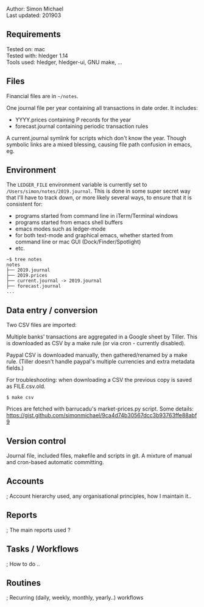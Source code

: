 Author:       Simon Michael  
Last updated: 201903  

## Requirements

Tested on:    mac  
Tested with:  hledger 1.14  
Tools used: 
hledger, 
hledger-ui,
GNU make,
...

## Files

Financial files are in `~/notes`.

One journal file per year containing all transactions in date order.
It includes:

- YYYY.prices containing P records for the year
- forecast.journal containing periodic transaction rules

A current.journal symlink for scripts which don't know the year.
Though symbolic links are a mixed blessing, causing file path confusion in emacs, eg.

## Environment

The `LEDGER_FILE` environment variable is currently set to `/Users/simon/notes/2019.journal`.
This is done in some super secret way that I'll have to track down, or more likely several ways,
to ensure that it is consistent for:

- programs started from command line in iTerm/Terminal windows
- programs started from emacs shell buffers
- emacs modes such as ledger-mode
- for both text-mode and graphical emacs, whether started from command line or mac GUI (Dock/Finder/Spotlight)
- etc.

```
~$ tree notes
notes
├── 2019.journal
├── 2019.prices
├── current.journal -> 2019.journal
├── forecast.journal
...
```

## Data entry / conversion

Two CSV files are imported:

Multiple banks' transactions are aggregated in a Google sheet by Tiller.
This is downloaded as CSV by a make rule (or via cron - currently disabled).

Paypal CSV is downloaded manually, then gathered/renamed by a make rule.
(Tiller doesn't handle paypal's multiple currencies and extra metadata fields.)

For troubleshooting: when downloading a CSV the previous copy is saved as FILE.csv.old.

```
$ make csv
```

Prices are fetched with barrucadu's market-prices.py script.
Some details: https://gist.github.com/simonmichael/9ca4d74b30567dcc3b93763ffe88abf9


## Version control

Journal file, included files, makefile and scripts in git.
A mixture of manual and cron-based automatic committing.

## Accounts

; Account hierarchy used, any organisational principles, how I maintain it..

## Reports

; The main reports used ?

## Tasks / Workflows

; How to do ..

## Routines

; Recurring (daily, weekly, monthly, yearly..) workflows
